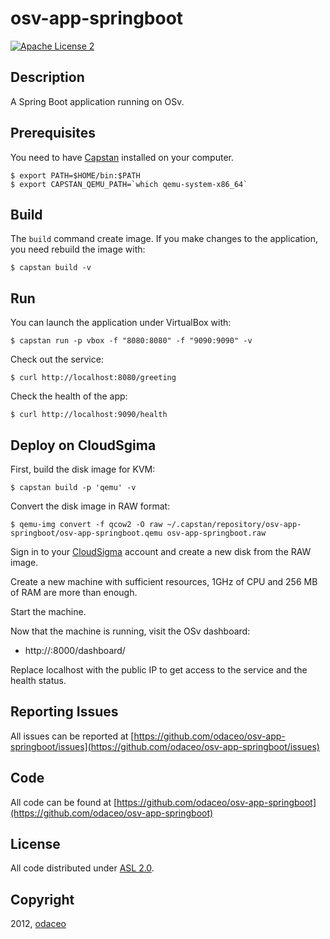 # osv-app-springboot

[![Apache License 2](https://img.shields.io/badge/license-ASF2-blue.svg)](https://www.apache.org/licenses/LICENSE-2.0.txt)

## Description

A Spring Boot application running on OSv.

## Prerequisites

You need to have [Capstan](https://github.com/cloudius-systems/capstan)
installed on your computer.

```
$ export PATH=$HOME/bin:$PATH 
$ export CAPSTAN_QEMU_PATH=`which qemu-system-x86_64` 
```

## Build

The ``build`` command create image.  If you make changes to the application, 
you need rebuild the image with:

```
$ capstan build -v
```

## Run

You can launch the application under VirtualBox with:

```
$ capstan run -p vbox -f "8080:8080" -f "9090:9090" -v
```

Check out the service:

```
$ curl http://localhost:8080/greeting
```

Check the health of the app:

```
$ curl http://localhost:9090/health
```

## Deploy on CloudSgima

First, build the disk image for KVM:

```
$ capstan build -p 'qemu' -v
```

Convert the disk image in RAW format: 

```
$ qemu-img convert -f qcow2 -O raw ~/.capstan/repository/osv-app-springboot/osv-app-springboot.qemu osv-app-springboot.raw
```

Sign in to your [CloudSigma](https://zrh.cloudsigma.com/ui) account and create a new disk from the RAW image.

Create a new machine with sufficient resources, 1GHz of CPU and 256 MB of RAM are more than enough.

Start the machine. 

Now that the machine is running, visit the OSv dashboard: 

* http://<ip>:8000/dashboard/

Replace localhost with the public IP to get access to the service and the health status.

## Reporting Issues

All issues can be reported at [https://github.com/odaceo/osv-app-springboot/issues](https://github.com/odaceo/osv-app-springboot/issues)

## Code

All code can be found at [https://github.com/odaceo/osv-app-springboot](https://github.com/odaceo/osv-app-springboot)

## License

All code distributed under [ASL 2.0](LICENSE).

## Copyright

2012, [odaceo](http://odaceo.ch)
